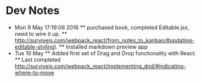 # Dev Notes

* Mon  9 May 17:19:06 2016
** purchased book, completed Editable.jsx, need to wire it up.
** http://survivejs.com/webpack_react/from_notes_to_kanban/#updating-editable-styling). 
** Installed markdown preview app
* Tue 10 May 
** Added first set of Drag and Drop functionality with React.
** Last completed
http://survivejs.com/webpack_react/implementing_dnd/#indicating-where-to-move

